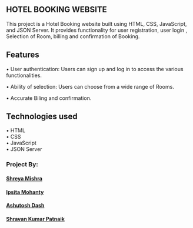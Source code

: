 ﻿## HOTEL BOOKING WEBSITE

This project is a Hotel Booking website built using HTML, CSS, JavaScript, and JSON Server.
It provides functionality for user registration, user login , Selection of Room, billing and confirmation of Booking.

## Features

• User authentication: Users can sign up and log in to access the various functionalities.

• Ability of selection: Users can choose from a wide range of Rooms.

• Accurate Biling and confirmation.

## Technologies used 

• HTML    
• CSS  
• JavaScript  
• JSON Server


### Project By:
#### [Shreya Mishra](https://github.com/mishra1912)
#### [Ipsita Mohanty](https://github.com/ipsitamoh07)
#### [Ashutosh Dash](https://github.com/Pseudo-cod)
#### [Shravan Kumar Patnaik](https://github.com/ShravanJump) 
